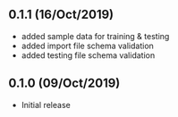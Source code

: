 0.1.1 (16/Oct/2019)
---
* added sample data for training & testing
* added import file schema validation
* added testing file schema validation

0.1.0 (09/Oct/2019)
---
* Initial release
